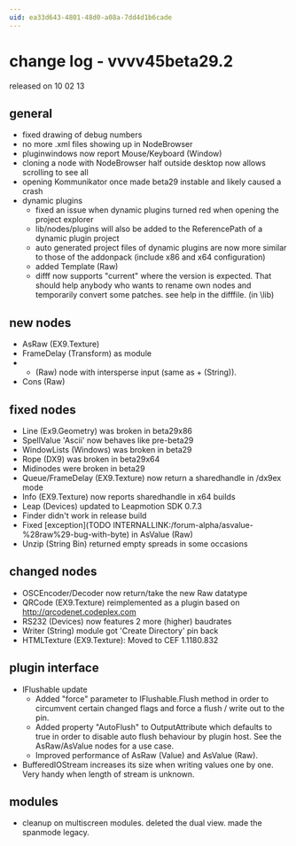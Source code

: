 ```yaml
---
uid: ea33d643-4801-48d0-a08a-7dd4d1b6cade
---
```


# change log - vvvv45beta29.2
released on 10 02 13  

## general
* fixed drawing of debug numbers  
* no more .xml files showing up in NodeBrowser  
* pluginwindows now report Mouse/Keyboard (Window)  
* cloning a node with NodeBrowser half outside desktop now allows scrolling to see all  
* opening Kommunikator once made beta29 instable and likely caused a crash  
* dynamic plugins  
  * fixed an issue when dynamic plugins turned red when opening the project explorer  
  * lib/nodes/plugins will also be added to the ReferencePath of a dynamic plugin project  
  * auto generated project files of dynamic plugins are now more similar to those of the addonpack (include x86 and x64 configuration)  
  * added Template (Raw)  
  * difff now supports "current" where the version is expected. That should help anybody who wants to rename own nodes and temporarily convert some patches. see help in the difffile. (in \lib)  

## new nodes
* AsRaw (EX9.Texture)  
* FrameDelay (Transform) as module  
* + (Raw) node with intersperse input (same as + (String)).  
* Cons (Raw)  

## fixed nodes
* Line (Ex9.Geometry) was broken in beta29x86  
* SpellValue 'Ascii' now behaves like pre-beta29  
* WindowLists (Windows) was broken in beta29  
* Rope (DX9) was broken in beta29x64  
* Midinodes were broken in beta29  
* Queue/FrameDelay (EX9.Texture) now return a sharedhandle in /dx9ex mode  
* Info (EX9.Texture) now reports sharedhandle in x64 builds  
* Leap (Devices) updated to Leapmotion SDK 0.7.3  
* Finder didn't work in release build  
* Fixed [exception](TODO INTERNALLINK:/forum-alpha/asvalue-%28raw%29-bug-with-byte) in AsValue (Raw)  
* Unzip (String Bin) returned empty spreads in some occasions  

## changed nodes
* OSCEncoder/Decoder now return/take the new Raw datatype  
* QRCode (EX9.Texture) reimplemented as a plugin based on http://qrcodenet.codeplex.com  
* RS232 (Devices) now features 2 more (higher) baudrates  
* Writer (String) module got 'Create Directory' pin back  
* HTMLTexture (EX9.Texture): Moved to CEF 1.1180.832  

## plugin interface
* IFlushable update  
  * Added "force" parameter to IFlushable.Flush method in order to circumvent certain changed flags and force a flush / write out to the pin.  
  * Added property "AutoFlush" to OutputAttribute which defaults to true in order to disable auto flush behaviour by plugin host. See the AsRaw/AsValue nodes for a use case.  
  * Improved performance of AsRaw (Value) and AsValue (Raw).  
* BufferedIOStream increases its size when writing values one by one. Very handy when length of stream is unknown.  

## modules
  * cleanup on multiscreen modules. deleted the dual view. made the spanmode legacy.  